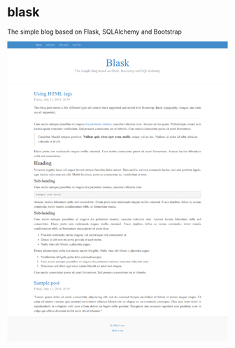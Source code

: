 blask
=====

The simple blog based on Flask, SQLAlchemy and Bootstrap

![alt img](https://raw.githubusercontent.com/shijuleon/Blask/master/screenshot.png)
